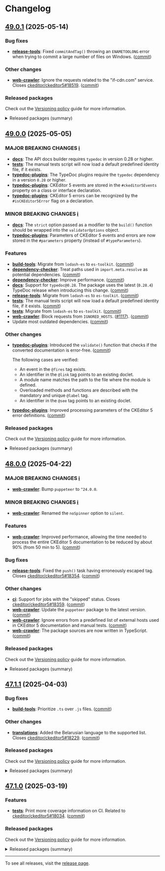 Changelog
=========

## [49.0.1](https://github.com/ckeditor/ckeditor5-dev/compare/v49.0.0...v49.0.1) (2025-05-14)

### Bug fixes

* **[release-tools](https://www.npmjs.com/package/@ckeditor/ckeditor5-dev-release-tools)**: Fixed `commitAndTag()` throwing an `ENAMETOOLONG` error when trying to commit a large number of files on Windows. ([commit](https://github.com/ckeditor/ckeditor5-dev/commit/31b44c4756eed390710809d6d133b6cab90ff5a2))

### Other changes

* **[web-crawler](https://www.npmjs.com/package/@ckeditor/ckeditor5-dev-web-crawler)**: Ignore the requests related to the "if-cdn.com" service. Closes [ckeditor/ckeditor5#18519](https://github.com/ckeditor/ckeditor5/issues/18519). ([commit](https://github.com/ckeditor/ckeditor5-dev/commit/fef9e101c3a95e14fa48b8afa909e99b120e1e8b))

### Released packages

Check out the [Versioning policy](https://ckeditor.com/docs/ckeditor5/latest/framework/guides/support/versioning-policy.html) guide for more information.

<details>
<summary>Released packages (summary)</summary>

Other releases:

* [@ckeditor/ckeditor5-dev-build-tools](https://www.npmjs.com/package/@ckeditor/ckeditor5-dev-build-tools/v/49.0.1): v49.0.0 => v49.0.1
* [@ckeditor/ckeditor5-dev-bump-year](https://www.npmjs.com/package/@ckeditor/ckeditor5-dev-bump-year/v/49.0.1): v49.0.0 => v49.0.1
* [@ckeditor/ckeditor5-dev-ci](https://www.npmjs.com/package/@ckeditor/ckeditor5-dev-ci/v/49.0.1): v49.0.0 => v49.0.1
* [@ckeditor/ckeditor5-dev-dependency-checker](https://www.npmjs.com/package/@ckeditor/ckeditor5-dev-dependency-checker/v/49.0.1): v49.0.0 => v49.0.1
* [@ckeditor/ckeditor5-dev-docs](https://www.npmjs.com/package/@ckeditor/ckeditor5-dev-docs/v/49.0.1): v49.0.0 => v49.0.1
* [@ckeditor/ckeditor5-dev-release-tools](https://www.npmjs.com/package/@ckeditor/ckeditor5-dev-release-tools/v/49.0.1): v49.0.0 => v49.0.1
* [@ckeditor/ckeditor5-dev-stale-bot](https://www.npmjs.com/package/@ckeditor/ckeditor5-dev-stale-bot/v/49.0.1): v49.0.0 => v49.0.1
* [@ckeditor/ckeditor5-dev-tests](https://www.npmjs.com/package/@ckeditor/ckeditor5-dev-tests/v/49.0.1): v49.0.0 => v49.0.1
* [@ckeditor/ckeditor5-dev-translations](https://www.npmjs.com/package/@ckeditor/ckeditor5-dev-translations/v/49.0.1): v49.0.0 => v49.0.1
* [@ckeditor/ckeditor5-dev-utils](https://www.npmjs.com/package/@ckeditor/ckeditor5-dev-utils/v/49.0.1): v49.0.0 => v49.0.1
* [@ckeditor/ckeditor5-dev-web-crawler](https://www.npmjs.com/package/@ckeditor/ckeditor5-dev-web-crawler/v/49.0.1): v49.0.0 => v49.0.1
* [@ckeditor/typedoc-plugins](https://www.npmjs.com/package/@ckeditor/typedoc-plugins/v/49.0.1): v49.0.0 => v49.0.1
</details>


## [49.0.0](https://github.com/ckeditor/ckeditor5-dev/compare/v48.0.0...v49.0.0) (2025-05-05)

### MAJOR BREAKING CHANGES [ℹ️](https://ckeditor.com/docs/ckeditor5/latest/framework/guides/support/versioning-policy.html#major-and-minor-breaking-changes)

* **[docs](https://www.npmjs.com/package/@ckeditor/ckeditor5-dev-docs)**: The API docs builder requires `typedoc` in version 0.28 or higher.
* **[tests](https://www.npmjs.com/package/@ckeditor/ckeditor5-dev-tests)**: The manual tests script will now load a default predefined identity file, if it exists.
* **[typedoc-plugins](https://www.npmjs.com/package/@ckeditor/typedoc-plugins)**: The TypeDoc plugins require the `typedoc` dependency in a version `0.28` or higher.
* **[typedoc-plugins](https://www.npmjs.com/package/@ckeditor/typedoc-plugins)**: CKEditor 5 events are stored in the `#ckeditor5Events` property on a class or interface declaration.
* **[typedoc-plugins](https://www.npmjs.com/package/@ckeditor/typedoc-plugins)**: CKEditor 5 errors can be recognized by the `#isCKEditor5Error` flag on a declaration.

### MINOR BREAKING CHANGES [ℹ️](https://ckeditor.com/docs/ckeditor5/latest/framework/guides/support/versioning-policy.html#major-and-minor-breaking-changes)

* **[docs](https://www.npmjs.com/package/@ckeditor/ckeditor5-dev-docs)**: The `strict` option passed as a modifier to the `build()` function should be wrapped into the `validatorOptions` object.
* **[typedoc-plugins](https://www.npmjs.com/package/@ckeditor/typedoc-plugins)**: Parameters of CKEditor 5 events and errors are now stored in the `#parameters` property (instead of `#typeParameters`).

### Features

* **[build-tools](https://www.npmjs.com/package/@ckeditor/ckeditor5-dev-build-tools)**: Migrate from `lodash-es` to `es-toolkit`. ([commit](https://github.com/ckeditor/ckeditor5-dev/commit/49482f89b56806742614e6e00b18a6396785603f))
* **[dependency-checker](https://www.npmjs.com/package/@ckeditor/ckeditor5-dev-dependency-checker)**: Treat paths used in `import.meta.resolve` as potential dependencies. ([commit](https://github.com/ckeditor/ckeditor5-dev/commit/b679fdf91e61905ff4d4362e28e666c9f73d1812))
* **[dependency-checker](https://www.npmjs.com/package/@ckeditor/ckeditor5-dev-dependency-checker)**: Improve performance. ([commit](https://github.com/ckeditor/ckeditor5-dev/commit/b679fdf91e61905ff4d4362e28e666c9f73d1812))
* **[docs](https://www.npmjs.com/package/@ckeditor/ckeditor5-dev-docs)**: Support for `typedoc@0.28`. The package uses the latest (`0.28.4`) TypeDoc release when introducing this change. ([commit](https://github.com/ckeditor/ckeditor5-dev/commit/f2a4737c18c9f665b5a232b01fb07832ee624632))
* **[release-tools](https://www.npmjs.com/package/@ckeditor/ckeditor5-dev-release-tools)**: Migrate from `lodash-es` to `es-toolkit`. ([commit](https://github.com/ckeditor/ckeditor5-dev/commit/49482f89b56806742614e6e00b18a6396785603f))
* **[tests](https://www.npmjs.com/package/@ckeditor/ckeditor5-dev-tests)**: The manual tests script will now load a default predefined identity file, if it exists. ([commit](https://github.com/ckeditor/ckeditor5-dev/commit/6cc2895e4a9fdbbbaf8ccc7027ba714ea897d62a))
* **[tests](https://www.npmjs.com/package/@ckeditor/ckeditor5-dev-tests)**: Migrate from `lodash-es` to `es-toolkit`. ([commit](https://github.com/ckeditor/ckeditor5-dev/commit/49482f89b56806742614e6e00b18a6396785603f))
* **[web-crawler](https://www.npmjs.com/package/@ckeditor/ckeditor5-dev-web-crawler)**: Block requests from `IGNORED_HOSTS`. ([#1117](https://github.com/ckeditor/ckeditor5-dev/issues/1117)). ([commit](https://github.com/ckeditor/ckeditor5-dev/commit/2a2a3b4d5b65c8e17cb8f3375ac2a4f26f123587))
* Update most outdated dependencies. ([commit](https://github.com/ckeditor/ckeditor5-dev/commit/49482f89b56806742614e6e00b18a6396785603f))

### Other changes

* **[typedoc-plugins](https://www.npmjs.com/package/@ckeditor/typedoc-plugins)**: Introduced the `validate()` function that checks if the converted documentation is error-free. ([commit](https://github.com/ckeditor/ckeditor5-dev/commit/f2a4737c18c9f665b5a232b01fb07832ee624632))

  The following cases are verified:

  * An event in the `@fires` tag exists.
  * An identifier in the `@link` tag points to an existing doclet.
  * A module name matches the path to the file where the module is defined.
  * Overloaded methods and functions are described with the mandatory and unique `@label` tag.
  * An identifier in the `@see` tag points to an existing doclet.
* **[typedoc-plugins](https://www.npmjs.com/package/@ckeditor/typedoc-plugins)**: Improved processing parameters of the CKEditor 5 error definitions. ([commit](https://github.com/ckeditor/ckeditor5-dev/commit/f2a4737c18c9f665b5a232b01fb07832ee624632))

### Released packages

Check out the [Versioning policy](https://ckeditor.com/docs/ckeditor5/latest/framework/guides/support/versioning-policy.html) guide for more information.

<details>
<summary>Released packages (summary)</summary>

Releases containing new features:

* [@ckeditor/ckeditor5-dev-build-tools](https://www.npmjs.com/package/@ckeditor/ckeditor5-dev-build-tools/v/49.0.0): v48.0.0 => v49.0.0
* [@ckeditor/ckeditor5-dev-bump-year](https://www.npmjs.com/package/@ckeditor/ckeditor5-dev-bump-year/v/49.0.0): v48.0.0 => v49.0.0
* [@ckeditor/ckeditor5-dev-ci](https://www.npmjs.com/package/@ckeditor/ckeditor5-dev-ci/v/49.0.0): v48.0.0 => v49.0.0
* [@ckeditor/ckeditor5-dev-dependency-checker](https://www.npmjs.com/package/@ckeditor/ckeditor5-dev-dependency-checker/v/49.0.0): v48.0.0 => v49.0.0
* [@ckeditor/ckeditor5-dev-docs](https://www.npmjs.com/package/@ckeditor/ckeditor5-dev-docs/v/49.0.0): v48.0.0 => v49.0.0
* [@ckeditor/ckeditor5-dev-release-tools](https://www.npmjs.com/package/@ckeditor/ckeditor5-dev-release-tools/v/49.0.0): v48.0.0 => v49.0.0
* [@ckeditor/ckeditor5-dev-stale-bot](https://www.npmjs.com/package/@ckeditor/ckeditor5-dev-stale-bot/v/49.0.0): v48.0.0 => v49.0.0
* [@ckeditor/ckeditor5-dev-tests](https://www.npmjs.com/package/@ckeditor/ckeditor5-dev-tests/v/49.0.0): v48.0.0 => v49.0.0
* [@ckeditor/ckeditor5-dev-translations](https://www.npmjs.com/package/@ckeditor/ckeditor5-dev-translations/v/49.0.0): v48.0.0 => v49.0.0
* [@ckeditor/ckeditor5-dev-utils](https://www.npmjs.com/package/@ckeditor/ckeditor5-dev-utils/v/49.0.0): v48.0.0 => v49.0.0
* [@ckeditor/ckeditor5-dev-web-crawler](https://www.npmjs.com/package/@ckeditor/ckeditor5-dev-web-crawler/v/49.0.0): v48.0.0 => v49.0.0
* [@ckeditor/typedoc-plugins](https://www.npmjs.com/package/@ckeditor/typedoc-plugins/v/49.0.0): v48.0.0 => v49.0.0
</details>


## [48.0.0](https://github.com/ckeditor/ckeditor5-dev/compare/v47.1.1...v48.0.0) (2025-04-22)

### MAJOR BREAKING CHANGES [ℹ️](https://ckeditor.com/docs/ckeditor5/latest/framework/guides/support/versioning-policy.html#major-and-minor-breaking-changes)

* **[web-crawler](https://www.npmjs.com/package/@ckeditor/ckeditor5-dev-web-crawler)**: Bump `puppeteer` to `^24.0.0`.

### MINOR BREAKING CHANGES [ℹ️](https://ckeditor.com/docs/ckeditor5/latest/framework/guides/support/versioning-policy.html#major-and-minor-breaking-changes)

* **[web-crawler](https://www.npmjs.com/package/@ckeditor/ckeditor5-dev-web-crawler)**: Renamed the `noSpinner` option to `silent`.

### Features

* **[web-crawler](https://www.npmjs.com/package/@ckeditor/ckeditor5-dev-web-crawler)**: Improved performance, allowing the time needed to process the entire CKEditor 5 documentation to be reduced by about 90% (from 50 min to 5). ([commit](https://github.com/ckeditor/ckeditor5-dev/commit/c98845a3f34364632d2d70d1828d945b6c7c0341))

### Bug fixes

* **[release-tools](https://www.npmjs.com/package/@ckeditor/ckeditor5-dev-release-tools)**: Fixed the `push()` task having erroneously escaped tag. Closes [ckeditor/ckeditor5#18354](https://github.com/ckeditor/ckeditor5/issues/18354). ([commit](https://github.com/ckeditor/ckeditor5-dev/commit/be77674b3d90ad04eaa76d2992a6c5cba64f1f50))

### Other changes

* **[ci](https://www.npmjs.com/package/@ckeditor/ckeditor5-dev-ci)**: Support for jobs with the "skipped" status. Closes [ckeditor/ckeditor5#18359](https://github.com/ckeditor/ckeditor5/issues/18359). ([commit](https://github.com/ckeditor/ckeditor5-dev/commit/06188327b07a9ee209089725bd9c0fcbd268b73b))
* **[web-crawler](https://www.npmjs.com/package/@ckeditor/ckeditor5-dev-web-crawler)**: Update the `puppeteer` package to the latest version. ([commit](https://github.com/ckeditor/ckeditor5-dev/commit/25ba28ef210b24351d2712c783315a2b8c939d1d))
* **[web-crawler](https://www.npmjs.com/package/@ckeditor/ckeditor5-dev-web-crawler)**: Ignore errors from a predefined list of external hosts used in CKEditor 5 documentation and manual tests. ([commit](https://github.com/ckeditor/ckeditor5-dev/commit/25ba28ef210b24351d2712c783315a2b8c939d1d))
* **[web-crawler](https://www.npmjs.com/package/@ckeditor/ckeditor5-dev-web-crawler)**: The package sources are now written in TypeScript. ([commit](https://github.com/ckeditor/ckeditor5-dev/commit/25ba28ef210b24351d2712c783315a2b8c939d1d))

### Released packages

Check out the [Versioning policy](https://ckeditor.com/docs/ckeditor5/latest/framework/guides/support/versioning-policy.html) guide for more information.

<details>
<summary>Released packages (summary)</summary>

Releases containing new features:

* [@ckeditor/ckeditor5-dev-web-crawler](https://www.npmjs.com/package/@ckeditor/ckeditor5-dev-web-crawler/v/48.0.0): v47.1.1 => v48.0.0

Other releases:

* [@ckeditor/ckeditor5-dev-build-tools](https://www.npmjs.com/package/@ckeditor/ckeditor5-dev-build-tools/v/48.0.0): v47.1.1 => v48.0.0
* [@ckeditor/ckeditor5-dev-bump-year](https://www.npmjs.com/package/@ckeditor/ckeditor5-dev-bump-year/v/48.0.0): v47.1.1 => v48.0.0
* [@ckeditor/ckeditor5-dev-ci](https://www.npmjs.com/package/@ckeditor/ckeditor5-dev-ci/v/48.0.0): v47.1.1 => v48.0.0
* [@ckeditor/ckeditor5-dev-dependency-checker](https://www.npmjs.com/package/@ckeditor/ckeditor5-dev-dependency-checker/v/48.0.0): v47.1.1 => v48.0.0
* [@ckeditor/ckeditor5-dev-docs](https://www.npmjs.com/package/@ckeditor/ckeditor5-dev-docs/v/48.0.0): v47.1.1 => v48.0.0
* [@ckeditor/ckeditor5-dev-release-tools](https://www.npmjs.com/package/@ckeditor/ckeditor5-dev-release-tools/v/48.0.0): v47.1.1 => v48.0.0
* [@ckeditor/ckeditor5-dev-stale-bot](https://www.npmjs.com/package/@ckeditor/ckeditor5-dev-stale-bot/v/48.0.0): v47.1.1 => v48.0.0
* [@ckeditor/ckeditor5-dev-tests](https://www.npmjs.com/package/@ckeditor/ckeditor5-dev-tests/v/48.0.0): v47.1.1 => v48.0.0
* [@ckeditor/ckeditor5-dev-translations](https://www.npmjs.com/package/@ckeditor/ckeditor5-dev-translations/v/48.0.0): v47.1.1 => v48.0.0
* [@ckeditor/ckeditor5-dev-utils](https://www.npmjs.com/package/@ckeditor/ckeditor5-dev-utils/v/48.0.0): v47.1.1 => v48.0.0
* [@ckeditor/typedoc-plugins](https://www.npmjs.com/package/@ckeditor/typedoc-plugins/v/48.0.0): v47.1.1 => v48.0.0
</details>


## [47.1.1](https://github.com/ckeditor/ckeditor5-dev/compare/v47.1.0...v47.1.1) (2025-04-03)

### Bug fixes

* **[build-tools](https://www.npmjs.com/package/@ckeditor/ckeditor5-dev-build-tools)**: Prioritize `.ts` over `.js` files. ([commit](https://github.com/ckeditor/ckeditor5-dev/commit/747f9f3ef1ed0bcac2becf6a97198692e89efbe8))

### Other changes

* **[translations](https://www.npmjs.com/package/@ckeditor/ckeditor5-dev-translations)**: Added the Belarusian language to the supported list. Closes [ckeditor/ckeditor5#18229](https://github.com/ckeditor/ckeditor5/issues/18229). ([commit](https://github.com/ckeditor/ckeditor5-dev/commit/9b346cbea65a47ad21afd70a7325de638e1164ed))

### Released packages

Check out the [Versioning policy](https://ckeditor.com/docs/ckeditor5/latest/framework/guides/support/versioning-policy.html) guide for more information.

<details>
<summary>Released packages (summary)</summary>

Other releases:

* [@ckeditor/ckeditor5-dev-build-tools](https://www.npmjs.com/package/@ckeditor/ckeditor5-dev-build-tools/v/47.1.1): v47.1.0 => v47.1.1
* [@ckeditor/ckeditor5-dev-bump-year](https://www.npmjs.com/package/@ckeditor/ckeditor5-dev-bump-year/v/47.1.1): v47.1.0 => v47.1.1
* [@ckeditor/ckeditor5-dev-ci](https://www.npmjs.com/package/@ckeditor/ckeditor5-dev-ci/v/47.1.1): v47.1.0 => v47.1.1
* [@ckeditor/ckeditor5-dev-dependency-checker](https://www.npmjs.com/package/@ckeditor/ckeditor5-dev-dependency-checker/v/47.1.1): v47.1.0 => v47.1.1
* [@ckeditor/ckeditor5-dev-docs](https://www.npmjs.com/package/@ckeditor/ckeditor5-dev-docs/v/47.1.1): v47.1.0 => v47.1.1
* [@ckeditor/ckeditor5-dev-release-tools](https://www.npmjs.com/package/@ckeditor/ckeditor5-dev-release-tools/v/47.1.1): v47.1.0 => v47.1.1
* [@ckeditor/ckeditor5-dev-stale-bot](https://www.npmjs.com/package/@ckeditor/ckeditor5-dev-stale-bot/v/47.1.1): v47.1.0 => v47.1.1
* [@ckeditor/ckeditor5-dev-tests](https://www.npmjs.com/package/@ckeditor/ckeditor5-dev-tests/v/47.1.1): v47.1.0 => v47.1.1
* [@ckeditor/ckeditor5-dev-translations](https://www.npmjs.com/package/@ckeditor/ckeditor5-dev-translations/v/47.1.1): v47.1.0 => v47.1.1
* [@ckeditor/ckeditor5-dev-utils](https://www.npmjs.com/package/@ckeditor/ckeditor5-dev-utils/v/47.1.1): v47.1.0 => v47.1.1
* [@ckeditor/ckeditor5-dev-web-crawler](https://www.npmjs.com/package/@ckeditor/ckeditor5-dev-web-crawler/v/47.1.1): v47.1.0 => v47.1.1
* [@ckeditor/typedoc-plugins](https://www.npmjs.com/package/@ckeditor/typedoc-plugins/v/47.1.1): v47.1.0 => v47.1.1
</details>


## [47.1.0](https://github.com/ckeditor/ckeditor5-dev/compare/v47.0.0...v47.1.0) (2025-03-19)

### Features

* **[tests](https://www.npmjs.com/package/@ckeditor/ckeditor5-dev-tests)**: Print more coverage information on CI. Related to [ckeditor/ckeditor5#18034](https://github.com/ckeditor/ckeditor5/issues/18034). ([commit](https://github.com/ckeditor/ckeditor5-dev/commit/48aeff6c293c79e8a3cab2c590ab3dfb8ebdcc7b))

### Released packages

Check out the [Versioning policy](https://ckeditor.com/docs/ckeditor5/latest/framework/guides/support/versioning-policy.html) guide for more information.

<details>
<summary>Released packages (summary)</summary>

Releases containing new features:

* [@ckeditor/ckeditor5-dev-tests](https://www.npmjs.com/package/@ckeditor/ckeditor5-dev-tests/v/47.1.0): v47.0.0 => v47.1.0

Other releases:

* [@ckeditor/ckeditor5-dev-build-tools](https://www.npmjs.com/package/@ckeditor/ckeditor5-dev-build-tools/v/47.1.0): v47.0.0 => v47.1.0
* [@ckeditor/ckeditor5-dev-bump-year](https://www.npmjs.com/package/@ckeditor/ckeditor5-dev-bump-year/v/47.1.0): v47.0.0 => v47.1.0
* [@ckeditor/ckeditor5-dev-ci](https://www.npmjs.com/package/@ckeditor/ckeditor5-dev-ci/v/47.1.0): v47.0.0 => v47.1.0
* [@ckeditor/ckeditor5-dev-dependency-checker](https://www.npmjs.com/package/@ckeditor/ckeditor5-dev-dependency-checker/v/47.1.0): v47.0.0 => v47.1.0
* [@ckeditor/ckeditor5-dev-docs](https://www.npmjs.com/package/@ckeditor/ckeditor5-dev-docs/v/47.1.0): v47.0.0 => v47.1.0
* [@ckeditor/ckeditor5-dev-release-tools](https://www.npmjs.com/package/@ckeditor/ckeditor5-dev-release-tools/v/47.1.0): v47.0.0 => v47.1.0
* [@ckeditor/ckeditor5-dev-stale-bot](https://www.npmjs.com/package/@ckeditor/ckeditor5-dev-stale-bot/v/47.1.0): v47.0.0 => v47.1.0
* [@ckeditor/ckeditor5-dev-translations](https://www.npmjs.com/package/@ckeditor/ckeditor5-dev-translations/v/47.1.0): v47.0.0 => v47.1.0
* [@ckeditor/ckeditor5-dev-utils](https://www.npmjs.com/package/@ckeditor/ckeditor5-dev-utils/v/47.1.0): v47.0.0 => v47.1.0
* [@ckeditor/ckeditor5-dev-web-crawler](https://www.npmjs.com/package/@ckeditor/ckeditor5-dev-web-crawler/v/47.1.0): v47.0.0 => v47.1.0
* [@ckeditor/typedoc-plugins](https://www.npmjs.com/package/@ckeditor/typedoc-plugins/v/47.1.0): v47.0.0 => v47.1.0
</details>

---

To see all releases, visit the [release page](https://github.com/ckeditor/ckeditor5-dev/releases).
